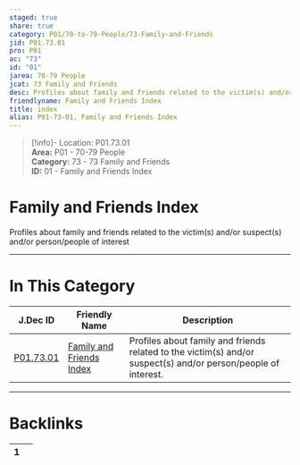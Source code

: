 ```yaml
---  
staged: true  
share: true  
category: P01/70-to-79-People/73-Family-and-Friends  
jid: P01.73.01  
pro: P01  
ac: "73"  
id: "01"  
jarea: 70-79 People  
jcat: 73 Family and Friends  
desc: Profiles about family and friends related to the victim(s) and/or suspect(s) and/or person/people of interest.  
friendlyname: Family and Friends Index  
title: index  
alias: P01-73-01, Family and Friends Index  
---  
```

  
>[!info]- Location: P01.73.01  
>**Area:** P01 - 70-79 People  
>**Category:** 73 - 73 Family and Friends  
>**ID:** 01 - Family and Friends Index  
  
# Family and Friends Index  
  
Profiles about family and friends related to the victim(s) and/or suspect(s) and/or person/people of interest  
   
  
  
---  
# In This Category  
  
| J.Dec ID                                                                         | Friendly Name                                                                                   | Description                                                                                                    |  
| -------------------------------------------------------------------------------- | ----------------------------------------------------------------------------------------------- | -------------------------------------------------------------------------------------------------------------- |  
| [P01.73.01](index.md) | [Family and Friends Index](index.md) | Profiles about family and friends related to the victim(s) and/or suspect(s) and/or person/people of interest. |  
  
  
---  
# Backlinks  
<div><table class="dataview table-view-table"><thead class="table-view-thead"><tr class="table-view-tr-header"><th class="table-view-th"><span></span><span class="dataview small-text">1</span></th><th class="table-view-th"><span></span></th></tr></thead><tbody class="table-view-tbody"></tbody></table></div>